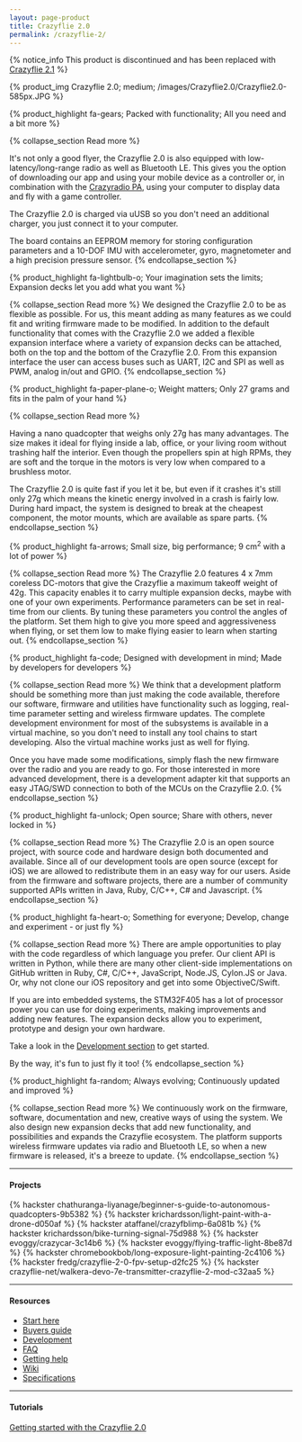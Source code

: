 ```yaml
---
layout: page-product
title: Crazyflie 2.0
permalink: /crazyflie-2/
---
```


{% notice_info This product is discontinued and has been replaced with <a href="/crazyflie-2-1/">Crazyflie 2.1</a> %}

{% product_img Crazyflie 2.0; medium;
/images/Crazyflie2.0/Crazyflie2.0-585px.JPG
%}

{% product_highlight
fa-gears;
Packed with functionality;
All you need and a bit more
%}

{% collapse_section Read more %}

It's not only a good flyer, the Crazyflie 2.0 is also equipped with low-latency/long-range
radio as well as Bluetooth LE. This gives you the option of downloading our app and using your mobile device as a controller or,
in combination with the [Crazyradio PA](/crazyradio-pa/), using your computer to display data and fly with a game
controller.



The Crazyflie 2.0 is charged via uUSB so you don't need an additional charger, you just connect it to your computer.

The board contains an EEPROM memory for storing configuration parameters and a 10-DOF IMU with accelerometer, gyro,
magnetometer and a high precision pressure sensor.
{% endcollapse_section %}


{% product_highlight
fa-lightbulb-o;
Your imagination sets the limits;
Expansion decks let you add what you want
%}

{% collapse_section Read more %}
We designed the Crazyflie 2.0 to be as flexible as possible. For us, this meant adding as many features as we could fit and writing firmware made to be modified. In addition to the default functionality that comes with the Crazyflie 2.0 we added a flexible expansion interface where a variety of expansion
decks can be attached, both on the top and the bottom of the Crazyflie 2.0. From this expansion interface the user can access buses
such as UART, I2C and SPI as well as PWM, analog in/out and GPIO.
{% endcollapse_section %}


{% product_highlight
fa-paper-plane-o;
Weight matters;
Only 27 grams and fits in the palm of your hand
%}

{% collapse_section Read more %}

Having a nano quadcopter that weighs only 27g has many
advantages. The size makes it ideal for flying inside a lab, office, or your living room without trashing half the interior.
Even though the propellers spin at high RPMs, they are soft
and the torque in the motors is very low when compared to a brushless
motor.

The Crazyflie 2.0 is quite fast if you let it be, but even if it
crashes it's still only 27g which means the kinetic energy involved in a crash is fairly low.
During hard impact, the system is designed to break at the cheapest component, the motor mounts, which are available as spare parts.
{% endcollapse_section %}


{% product_highlight
fa-arrows;
Small size, big performance;
9 cm<sup>2</sup> with a lot of power
%}

{% collapse_section Read more %}
The Crazyflie 2.0 features 4 x 7mm coreless DC-motors that give the Crazyflie a
maximum takeoff weight of 42g. This capacity enables it to carry multiple expansion decks, maybe with one of your own
experiments.
Performance parameters can be set in real-time from our clients.
By tuning these parameters you control the angles of the platform. Set them high to give you more speed and aggressiveness when flying, or set them low to make flying easier to learn when starting out.
{% endcollapse_section %}


{% product_highlight
fa-code;
Designed with development in mind;
Made by developers for developers
%}

{% collapse_section Read more %}
We think that a development platform should be something more than
just making the code available, therefore our software, firmware
and utilities have functionality such as logging, real-time parameter setting and
wireless firmware updates. The complete development environment for
most of the subsystems is available in a virtual machine, so you
don't need to install any tool chains to start developing. Also the
virtual machine works just as well for flying.

Once you have made some modifications, simply flash the new firmware
over the radio and you are ready to go.
For those interested in more advanced development, there is a
development adapter kit that supports an easy JTAG/SWD connection to
both of the MCUs on the Crazyflie 2.0.
{% endcollapse_section %}


{% product_highlight
fa-unlock;
Open source;
Share with others, never locked in
%}

{% collapse_section Read more %}
The Crazyflie 2.0 is an open source project, with source code and
hardware design both documented and available.
Since all of our development tools are open source (except for iOS) we are
allowed to redistribute them in an easy way for our users. Aside from the
firmware and software projects, there are a number of community
supported APIs written in Java, Ruby, C/C++, C# and Javascript.
{% endcollapse_section %}


{% product_highlight
fa-heart-o;
Something for everyone;
Develop, change and experiment - or just fly
%}

{% collapse_section Read more %}
There are ample opportunities to play with the code regardless of which language you prefer.
Our client API is written in Python, while there are many other client-side implementations on GitHub written
in Ruby, C#, C/C++, JavaScript, Node.JS, Cylon.JS or Java.
Or, why not clone our iOS repository and get into some ObjectiveC/Swift.

If you are into embedded systems, the STM32F405 has a lot of processor power you can use for doing experiments, making improvements and adding new features. The expansion decks allow you to experiment, prototype and design your own hardware.

Take a look in the [Development section](/development-overview/) to get started.

By the way, it's fun to just fly it too!
{% endcollapse_section %}


{% product_highlight
fa-random;
Always evolving;
Continuously updated and improved
%}

{% collapse_section Read more %}
We continuously work on the firmware, software, documentation and new, creative ways of using
the system. We also design new expansion decks that add new functionality,
and possibilities and expands the Crazyflie ecosystem.
The platform supports wireless firmware
updates via radio and Bluetooth LE, so when a new firmware is released,
it's a breeze to update.
{% endcollapse_section %}

---

#### Projects

{% hackster chathuranga-liyanage/beginner-s-guide-to-autonomous-quadcopters-9b5382 %}
{% hackster krichardsson/light-paint-with-a-drone-d050af %}
{% hackster ataffanel/crazyfblimp-6a081b %}
{% hackster krichardsson/bike-turning-signal-75d988 %}
{% hackster evoggy/crazycar-3c14b6 %}
{% hackster evoggy/flying-traffic-light-8be87d %}
{% hackster chromebookbob/long-exposure-light-painting-2c4106 %}
{% hackster fredg/crazyflie-2-0-fpv-setup-d2fc25 %}
{% hackster crazyflie-net/walkera-devo-7e-transmitter-crazyflie-2-mod-c32aa5 %}

---

#### Resources

- [Start here](/start/)
- [Buyers guide](/crazyflie-2-0-buyers-guide/)
- [Development](/development-overview/)
- [FAQ](/frequently-asked-questions-Crazyflie-2.0/)
- [Getting help](/getting-help/)
- [Wiki](https://wiki.bitcraze.io/projects:crazyflie2:index)
- [Specifications](https://store.bitcraze.io/products/crazyflie-2-0)

---

#### Tutorials

[Getting started with the Crazyflie 2.0](/getting-started-with-the-crazyflie-2-0/)
